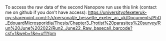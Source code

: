 To access the raw data of the second Nanopore run use this link (contact me on github if you don't have access): https://universityofexeteruk-my.sharepoint.com/:f:/r/personal/e_bessette_exeter_ac_uk/Documents/PhD_EdouardMicrosporidia/Thesis/Chapter3_Protist%20parasites%20survey/Run%20June%202022/Run2_June22_Raw_basecall_barcode?csf=1&web=1&e=uf1Ypm
